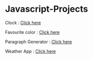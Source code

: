 # Javascript-Projects
<p>Clock :  <a href="https://kareena18.github.io/Javascript-Projects/Clock/">Click here</a></p>
<p>Favourite color :  <a href="https://kareena18.github.io/Javascript-Projects/Favourite%20color/">Click here</a></p>
<p>Paragraph Generator :  <a href="https://kareena18.github.io/Javascript-Projects/Paragraph%20generator/">Click here</a></p>
<p>Weather App :  <a href="https://kareena18.github.io/Javascript-Projects/Weather%20App/">Click here</a></p>
